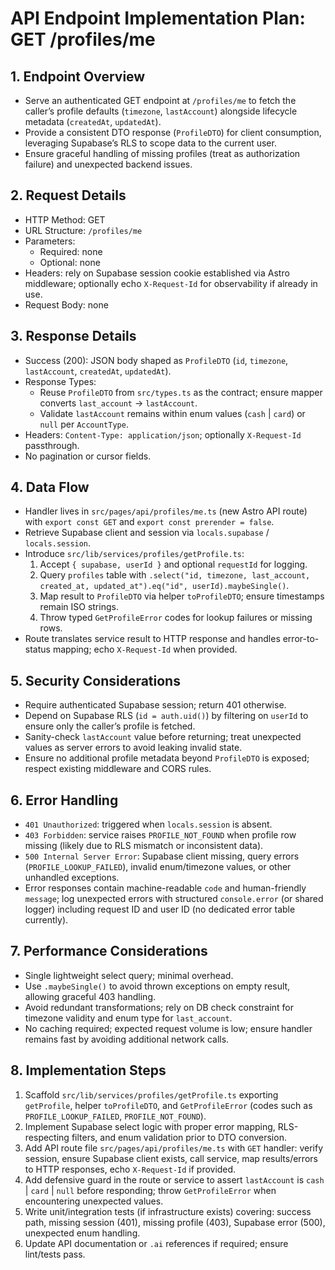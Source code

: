 # API Endpoint Implementation Plan: GET /profiles/me

## 1. Endpoint Overview

- Serve an authenticated GET endpoint at `/profiles/me` to fetch the caller’s profile defaults (`timezone`, `lastAccount`) alongside lifecycle metadata (`createdAt`, `updatedAt`).
- Provide a consistent DTO response (`ProfileDTO`) for client consumption, leveraging Supabase’s RLS to scope data to the current user.
- Ensure graceful handling of missing profiles (treat as authorization failure) and unexpected backend issues.

## 2. Request Details

- HTTP Method: GET
- URL Structure: `/profiles/me`
- Parameters:
  - Required: none
  - Optional: none
- Headers: rely on Supabase session cookie established via Astro middleware; optionally echo `X-Request-Id` for observability if already in use.
- Request Body: none

## 3. Response Details

- Success (200): JSON body shaped as `ProfileDTO` (`id`, `timezone`, `lastAccount`, `createdAt`, `updatedAt`).
- Response Types:
  - Reuse `ProfileDTO` from `src/types.ts` as the contract; ensure mapper converts `last_account` → `lastAccount`.
  - Validate `lastAccount` remains within enum values (`cash` | `card`) or `null` per `AccountType`.
- Headers: `Content-Type: application/json`; optionally `X-Request-Id` passthrough.
- No pagination or cursor fields.

## 4. Data Flow

- Handler lives in `src/pages/api/profiles/me.ts` (new Astro API route) with `export const GET` and `export const prerender = false`.
- Retrieve Supabase client and session via `locals.supabase` / `locals.session`.
- Introduce `src/lib/services/profiles/getProfile.ts`:
  1. Accept `{ supabase, userId }` and optional `requestId` for logging.
  2. Query `profiles` table with `.select("id, timezone, last_account, created_at, updated_at").eq("id", userId).maybeSingle()`.
  3. Map result to `ProfileDTO` via helper `toProfileDTO`; ensure timestamps remain ISO strings.
  4. Throw typed `GetProfileError` codes for lookup failures or missing rows.
- Route translates service result to HTTP response and handles error-to-status mapping; echo `X-Request-Id` when provided.

## 5. Security Considerations

- Require authenticated Supabase session; return 401 otherwise.
- Depend on Supabase RLS (`id = auth.uid()`) by filtering on `userId` to ensure only the caller’s profile is fetched.
- Sanity-check `lastAccount` value before returning; treat unexpected values as server errors to avoid leaking invalid state.
- Ensure no additional profile metadata beyond `ProfileDTO` is exposed; respect existing middleware and CORS rules.

## 6. Error Handling

- `401 Unauthorized`: triggered when `locals.session` is absent.
- `403 Forbidden`: service raises `PROFILE_NOT_FOUND` when profile row missing (likely due to RLS mismatch or inconsistent data).
- `500 Internal Server Error`: Supabase client missing, query errors (`PROFILE_LOOKUP_FAILED`), invalid enum/timezone values, or other unhandled exceptions.
- Error responses contain machine-readable `code` and human-friendly `message`; log unexpected errors with structured `console.error` (or shared logger) including request ID and user ID (no dedicated error table currently).

## 7. Performance Considerations

- Single lightweight select query; minimal overhead.
- Use `.maybeSingle()` to avoid thrown exceptions on empty result, allowing graceful 403 handling.
- Avoid redundant transformations; rely on DB check constraint for timezone validity and enum type for `last_account`.
- No caching required; expected request volume is low; ensure handler remains fast by avoiding additional network calls.

## 8. Implementation Steps

1. Scaffold `src/lib/services/profiles/getProfile.ts` exporting `getProfile`, helper `toProfileDTO`, and `GetProfileError` (codes such as `PROFILE_LOOKUP_FAILED`, `PROFILE_NOT_FOUND`).
2. Implement Supabase select logic with proper error mapping, RLS-respecting filters, and enum validation prior to DTO conversion.
3. Add API route file `src/pages/api/profiles/me.ts` with `GET` handler: verify session, ensure Supabase client exists, call service, map results/errors to HTTP responses, echo `X-Request-Id` if provided.
4. Add defensive guard in the route or service to assert `lastAccount` is `cash` | `card` | `null` before responding; throw `GetProfileError` when encountering unexpected values.
5. Write unit/integration tests (if infrastructure exists) covering: success path, missing session (401), missing profile (403), Supabase error (500), unexpected enum handling.
6. Update API documentation or `.ai` references if required; ensure lint/tests pass.
